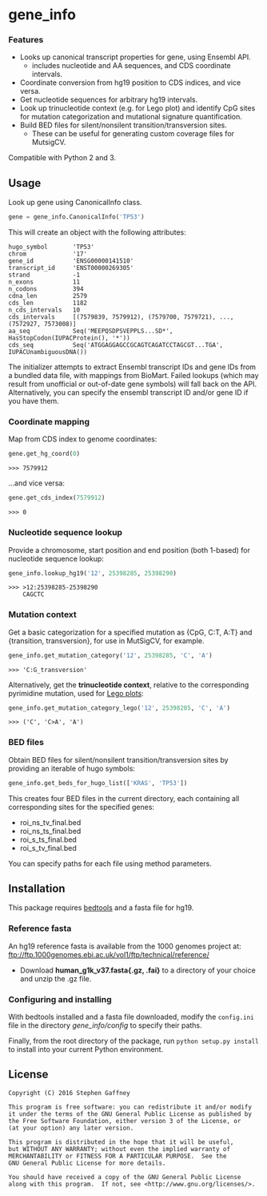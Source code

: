 # gene_info

### Features
- Looks up canonical transcript properties for gene, using Ensembl API.
    * includes nucleotide and AA sequences, and CDS coordinate intervals.
- Coordinate conversion from hg19 position to CDS indices, and vice versa.
- Get nucleotide sequences for arbitrary hg19 intervals.
- Look up trinucleotide context (e.g. for Lego plot) and identify CpG sites
for mutation categorization and mutational signature quantification.
- Build BED files for silent/nonsilent transition/transversion sites.
    * These can be useful for generating custom coverage files for MutsigCV.

Compatible with Python 2 and 3.

## Usage

Look up gene using CanonicalInfo class.
```python
gene = gene_info.CanonicalInfo('TP53')
```

This will create an object with the following attributes:
```
hugo_symbol       'TP53'
chrom             '17'
gene_id           'ENSG00000141510'
transcript_id     'ENST00000269305'
strand            -1
n_exons           11
n_codons          394
cdna_len          2579
cds_len           1182
n_cds_intervals   10
cds_intervals     [(7579839, 7579912), (7579700, 7579721), ..., (7572927, 7573008)]
aa_seq            Seq('MEEPQSDPSVEPPLS...SD*', HasStopCodon(IUPACProtein(), '*'))
cds_seq           Seq('ATGGAGGAGCCGCAGTCAGATCCTAGCGT...TGA', IUPACUnambiguousDNA())
```

The initializer attempts to extract Ensembl transcript IDs and gene IDs from
 a bundled data file, with mappings from BioMart. Failed lookups (which may result
 from unofficial or out-of-date gene symbols) will fall back on the API.
  Alternatively, you can specify the ensembl transcript ID and/or gene ID if
  you have them.

### Coordinate mapping

Map from CDS index to genome coordinates:
```python
gene.get_hg_coord(0)
```
`>>> 7579912`

...and vice versa:
```python
gene.get_cds_index(7579912)
```
`>>> 0`

### Nucleotide sequence lookup

Provide a chromosome, start position and end position (both 1-based) for
nucleotide sequence lookup:
```python
gene_info.lookup_hg19('12', 25398285, 25398290)
```
```
>>> >12:25398285-25398290
    CAGCTC
```

### Mutation context

Get a basic categorization for a specified mutation as
{CpG, C:T, A:T} and {transition, transversion}, for use in MutSigCV, for example.
```python
gene_info.get_mutation_category('12', 25398285, 'C', 'A')
```
`>>> 'C:G_transversion'`

Alternatively, get the **trinucleotide context**, relative to the corresponding
pyrimidine mutation, used for [Lego plots](http://gdac.broadinstitute.org/runs/analyses__2016_01_28/reports/cancer/SKCM-TM/MutSigNozzleReportCV/SKCM-TM.final_analysis_set.maf.mutation_profile.png):
```python
gene_info.get_mutation_category_lego('12', 25398285, 'C', 'A')
```
`>>> ('C', 'C>A', 'A')`

### BED files

Obtain BED files for silent/nonsilent transition/transversion sites by providing an iterable of hugo symbols:
```python
gene_info.get_beds_for_hugo_list(['KRAS', 'TP53'])
```

This creates four BED files in the current directory, each containing
all corresponding sites for the specified genes:

- roi_ns_tv_final.bed
- roi_ns_ts_final.bed
- roi_s_ts_final.bed
- roi_s_tv_final.bed

You can specify paths for each file using method parameters.


## Installation

This package requires [bedtools](https://bedtools.readthedocs.io/en/latest/)
and a fasta file for hg19.

### Reference fasta

An hg19 reference fasta is available from the 1000 genomes project at:
ftp://ftp.1000genomes.ebi.ac.uk/vol1/ftp/technical/reference/
- Download **human_g1k_v37.fasta{.gz, .fai}** to a directory of your choice
and unzip the .gz file.

### Configuring and installing

With bedtools installed and a fasta file downloaded, modify the `config.ini` file in
the directory *gene_info/config* to specify their paths.

Finally, from the root directory of the package, run `python setup.py install` to
install into your current Python environment.


## License

    Copyright (C) 2016 Stephen Gaffney

    This program is free software: you can redistribute it and/or modify
    it under the terms of the GNU General Public License as published by
    the Free Software Foundation, either version 3 of the License, or
    (at your option) any later version.

    This program is distributed in the hope that it will be useful,
    but WITHOUT ANY WARRANTY; without even the implied warranty of
    MERCHANTABILITY or FITNESS FOR A PARTICULAR PURPOSE.  See the
    GNU General Public License for more details.

    You should have received a copy of the GNU General Public License
    along with this program.  If not, see <http://www.gnu.org/licenses/>.
